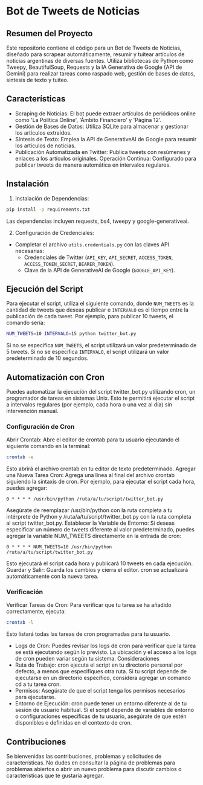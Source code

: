 # Bot de Tweets de Noticias

## Resumen del Proyecto

Este repositorio contiene el código para un Bot de Tweets de Noticias, diseñado para scrapear automáticamente, resumir y tuitear artículos de noticias argentinas de diversas fuentes. Utiliza bibliotecas de Python como Tweepy, BeautifulSoup, Requests y la IA Generativa de Google (API de Gemini) para realizar tareas como raspado web, gestión de bases de datos, síntesis de texto y tuiteo.

## Características

- Scraping de Noticias: El bot puede extraer artículos de periódicos online como 'La Política Online', 'Ámbito Financiero' y 'Página 12'.
- Gestión de Bases de Datos: Utiliza SQLite para almacenar y gestionar los artículos extraídos.
- Síntesis de Texto: Emplea la API de GenerativeAI de Google para resumir los artículos de noticias.
- Publicación Automatizada en Twitter: Publica tweets con resúmenes y enlaces a los artículos originales.
Operación Continua: Configurado para publicar tweets de manera automática en intervalos regulares.

## Instalación

1. Instalación de Dependencias:

```bash
pip install -p requirements.txt
```
Las dependencias incluyen requests, bs4, tweepy y google-generativeai.

2. Configuración de Credenciales:
- Completar el archivo ```utils.credentials.py``` con las claves API necesarias:
    - Credenciales de Twitter (```API_KEY```, ```API_SECRET```, ```ACCESS_TOKEN```, ```ACCESS_TOKEN_SECRET```, ```BEARER_TOKEN```).
    - Clave de la API de GenerativeAI de Google (```GOOGLE_API_KEY```).


## Ejecución del Script
Para ejecutar el script, utiliza el siguiente comando, donde ```NUM_TWEETS``` es la cantidad de tweets que deseas publicar e ```INTERVALO``` es el tiempo entre la publicación de cada tweet. Por ejemplo, para publicar 10 tweets, el comando sería:

```bash
NUM_TWEETS=10 INTERVALO=15 python twitter_bot.py
```
Si no se especifica ```NUM_TWEETS```, el script utilizará un valor predeterminado de 5 tweets.
Si no se especifica ```INTERVALO```, el script utilizará un valor predeterminado de 10 segundos.

## Automatización con Cron

Puedes automatizar la ejecución del script twitter_bot.py utilizando cron, un programador de tareas en sistemas Unix. Esto te permitirá ejecutar el script a intervalos regulares (por ejemplo, cada hora o una vez al día) sin intervención manual.

### Configuración de Cron
Abrir Crontab: Abre el editor de crontab para tu usuario ejecutando el siguiente comando en la terminal:
```bash
crontab -e
```
Esto abrirá el archivo crontab en tu editor de texto predeterminado.
Agregar una Nueva Tarea Cron: Agrega una línea al final del archivo crontab siguiendo la sintaxis de cron. Por ejemplo, para ejecutar el script cada hora, puedes agregar:
```cron
0 * * * * /usr/bin/python /ruta/a/tu/script/twitter_bot.py
```
Asegúrate de reemplazar /usr/bin/python con la ruta completa a tu intérprete de Python y /ruta/a/tu/script/twitter_bot.py con la ruta completa al script twitter_bot.py.
Establecer la Variable de Entorno: Si deseas especificar un número de tweets diferente al valor predeterminado, puedes agregar la variable NUM_TWEETS directamente en la entrada de cron:
```cron
0 * * * * NUM_TWEETS=10 /usr/bin/python /ruta/a/tu/script/twitter_bot.py
```
Esto ejecutará el script cada hora y publicará 10 tweets en cada ejecución.
Guardar y Salir: Guarda los cambios y cierra el editor. cron se actualizará automáticamente con la nueva tarea.

### Verificación
Verificar Tareas de Cron: Para verificar que tu tarea se ha añadido correctamente, ejecuta:
```bash
crontab -l
```
Esto listará todas las tareas de cron programadas para tu usuario.
- Logs de Cron: Puedes revisar los logs de cron para verificar que la tarea se está ejecutando según lo previsto. La ubicación y el acceso a los logs de cron pueden variar según tu sistema.
Consideraciones
- Ruta de Trabajo: cron ejecuta el script en tu directorio personal por defecto, a menos que especifiques otra ruta. Si tu script depende de ejecutarse en un directorio específico, considera agregar un comando cd a tu tarea cron.
- Permisos: Asegúrate de que el script tenga los permisos necesarios para ejecutarse.
- Entorno de Ejecución: cron puede tener un entorno diferente al de tu sesión de usuario habitual. Si el script depende de variables de entorno o configuraciones específicas de tu usuario, asegúrate de que estén disponibles o definidas en el contexto de cron.

## Contribuciones

Se bienvenidas las contribuciones, problemas y solicitudes de características. No dudes en consultar la página de problemas para problemas abiertos o abrir un nuevo problema para discutir cambios o características que te gustaría agregar.
